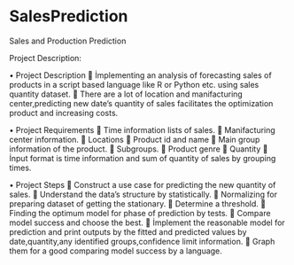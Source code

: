 # SalesPrediction
Sales and Production Prediction

Project Description:

•	Project Description
	İmplementing an analysis of  forecasting sales of products in a script based language like R or Python etc. using sales quantity dataset.
	There are a lot of location and manifacturing center,predicting new date’s quantity of sales facilitates the optimization product and increasing costs.

•	Project Requirements
	Time information lists of sales.
	Manifacturing center information.
	Locations
	Product id and name
	Main group information of the product.
	Subgroups.
	Product genre
	Quantity
	İnput format is time information and sum of quantity of sales by grouping times.

•	Project Steps
	Construct a use case for predicting the new quantity of sales.
	Understand the data’s structure by statistically.
	Normalizing for preparing dataset of getting the stationary.
	Determine a threshold.
	Finding the optimum model for phase of prediction by tests.
	Compare model success and choose the best.
	İmplement the reasonable model for prediction and print outputs by the fitted and predicted values by date,quantity,any identified groups,confidence limit information.
	Graph them for a good comparing model success by a language.
